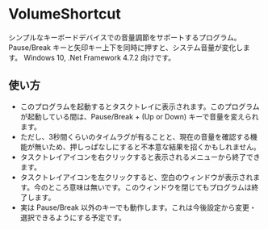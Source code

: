 # VolumeShortcut
シンプルなキーボードデバイスでの音量調節をサポートするプログラム。
Pause/Break キーと矢印キー上下を同時に押すと、システム音量が変化します。
Windows 10, .Net Framework 4.7.2 向けです。

## 使い方
- このプログラムを起動するとタスクトレイに表示されます。このプログラムが起動している間は、Pause/Break + (Up or Down) キーで音量を変えられます。
- ただし、3秒間くらいのタイムラグが有ることと、現在の音量を確認する機能が無いため、押しっぱなしにすると不本意な結果を招くかもしれません。
- タスクトレイアイコンを右クリックすると表示されるメニューから終了できます。
- タスクトレイアイコンを左クリックすると、空白のウィンドウが表示されます。今のところ意味は無いです。このウィンドウを閉じてもプログラムは終了します。
- 実は Pause/Break 以外のキーでも動作します。これは今後設定から変更・選択できるようにする予定です。
